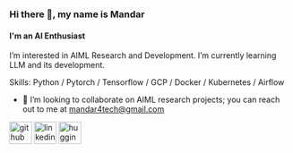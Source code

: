 ### Hi there 👋, my name is Mandar 
#### I'm an AI Enthusiast
I’m interested in AIML Research and Development. I’m currently learning LLM and its development.  

Skills: Python / Pytorch / Tensorflow / GCP / Docker / Kubernetes / Airflow

- 👯 I’m looking to collaborate on AIML research projects; you can reach out to me at mandar4tech@gmail.com 


[<img src='https://upload.wikimedia.org/wikipedia/commons/9/91/Octicons-mark-github.svg' alt='github' height='40'>](https://github.com/m-np/m-np)  [<img src='https://upload.wikimedia.org/wikipedia/commons/8/81/LinkedIn_icon.svg' alt='linkedin' height='40'>](https://www.linkedin.com/in/mandar-parab-11560974/)  [<img src='https://cdn-lfs.huggingface.co/repos/96/a2/96a2c8468c1546e660ac2609e49404b8588fcf5a748761fa72c154b2836b4c83/fc95837e1bacb9b2cdbff9ae5d681ed8f20233b8fc72a65cdb38321ea9ddc015?response-content-disposition=inline%3B+filename*%3DUTF-8%27%27hf-logo-with-title.svg%3B+filename%3D%22hf-logo-with-title.svg%22%3B&response-content-type=image%2Fsvg%2Bxml&Expires=1706268069&Policy=eyJTdGF0ZW1lbnQiOlt7IkNvbmRpdGlvbiI6eyJEYXRlTGVzc1RoYW4iOnsiQVdTOkVwb2NoVGltZSI6MTcwNjI2ODA2OX19LCJSZXNvdXJjZSI6Imh0dHBzOi8vY2RuLWxmcy5odWdnaW5nZmFjZS5jby9yZXBvcy85Ni9hMi85NmEyYzg0NjhjMTU0NmU2NjBhYzI2MDllNDk0MDRiODU4OGZjZjVhNzQ4NzYxZmE3MmMxNTRiMjgzNmI0YzgzL2ZjOTU4MzdlMWJhY2I5YjJjZGJmZjlhZTVkNjgxZWQ4ZjIwMjMzYjhmYzcyYTY1Y2RiMzgzMjFlYTlkZGMwMTU%7EcmVzcG9uc2UtY29udGVudC1kaXNwb3NpdGlvbj0qJnJlc3BvbnNlLWNvbnRlbnQtdHlwZT0qIn1dfQ__&Signature=IaFsxmYp%7EoPubJVxF4Z6MF1viXRowHq1y6aI6gyrSULQ-ZzoDBmhe7tGPElO68bbgH4lNoxbodzYGCBlQNIuj5fcGiM6i-fretVQscQi1RVa0M3BWYPJYzFMfEwKvGhsDS6rg-jbcE6ptpQz3eKt36rmCbc%7EPU7n5ycVTtWTbKJJCbDefR3qIRDqr-FsQmHZ8V%7EylSCxl2H4gXahIWUGuXileNTuaL-x%7EQuSvxcszVVng3DGB6h2d6LPjFTHVB2nn-bL5LxR%7ErsTLngamPVrOt4lraH2Vi7HC8ruNZBjEnY9FQCmAoEy6JuHus2U2f2IOK6gE4SDuP1Vci4-wNygUA__&Key-Pair-Id=KVTP0A1DKRTAX' alt='hugging_face' height='40'>](https://huggingface.co/Rzoro)
